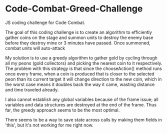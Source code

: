 Code-Combat-Greed-Challenge
===========================

JS coding challenge for Code Combat.

The goal of this coding challenge is to create an algorithm to efficiently gather coins on the stage and summon units to destroy the enemy base before they destroy mine or 3 minutes have passed. Once summoned, combat units will auto-attack 

My solution is to use a greedy algorithm to gather gold by cycling through all my peons (gold collectors) and picking the nearest coin to it respectively. The problem with this strategy is that since the chooseAction() method runs once every frame, when a coin is produced that is closer to the selected peon than its current target it will change direction to the new coin, which in the worst case means it doubles back the way it came, wasting distance and time traveled already.

I also cannot establish any global variables because of the frame issue; all variables and data structures are destroyed at the end of the frame. Thus far, the greedy approach seems to be the most optimal.

There seems to be a way to save state across calls by making them fields in 'this', but it's not working for me right now.
